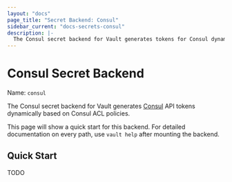 ```yaml
---
layout: "docs"
page_title: "Secret Backend: Consul"
sidebar_current: "docs-secrets-consul"
description: |-
  The Consul secret backend for Vault generates tokens for Consul dynamically.
---
```


# Consul Secret Backend

Name: `consul`

The Consul secret backend for Vault generates
[Consul](http://consul.io)
API tokens dynamically based on Consul ACL policies.

This page will show a quick start for this backend. For detailed documentation
on every path, use `vault help` after mounting the backend.

## Quick Start

TODO
